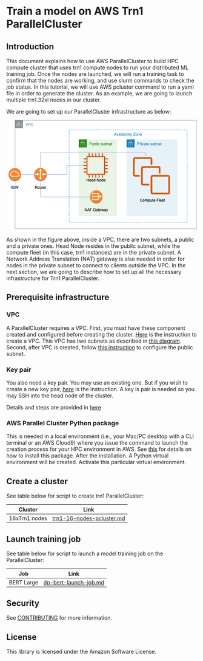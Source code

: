 # Train a model on AWS Trn1 ParallelCluster

## Introduction

This document explains how to use AWS ParallelCluster to build HPC compute cluster that uses trn1 compute nodes to run your distributed ML training job. Once the nodes are launched, we will run a training task to confirm that the nodes are working, and use slurm commands to check the job status. In this tutorial, we will use AWS pcluster command to run a yaml file in order to generate the cluster. As an example, we are going to launch multiple trn1.32xl nodes in our cluster.

We are going to set up our ParallelCluster infrastructure as below:

![image info](./examples/images/vpc-setup.png)

As shown in the figure above, inside a VPC, there are two subnets, a public and a private ones. Head Node resides in the public subnet, while the compute fleet (in this case, trn1 instances) are in the private subnet. A Network Address Translation (NAT) gateway is also needed in order for nodes in the private subnet to connect to clients outside the VPC. In the next section, we are going to describe how to set up all the necessary infrastructure for Trn1 ParallelCluster.



## Prerequisite infrastructure

### VPC
A ParallelCluster requires a VPC. First, you must have these component created and configured before creating the cluster. [Here](./examples/general/network/vpc-setup.m) is the instruction to create a VPC. This VPC has two subnets as described in [this diagram](https://docs.aws.amazon.com/parallelcluster/latest/ug/network-configuration-v3.html#network-configuration-v3-two-subnets "Network configuration"). Second, after VPC is created, follow [this instruction](./examples/general/network/subnet-setup.md) to configure the public subnet. 

### Key pair
You also need a key pair. You may use an existing one. But if you wish to create a new key pair, [here](https://docs.aws.amazon.com/AWSEC2/latest/UserGuide/create-key-pairs.html#having-ec2-create-your-key-pair "Create key pair") is the instruction. A key is pair is needed so you may SSH into the head node of the cluster.

Details and steps are provided in [here](./examples/general/ami/ami_setup.md)

### AWS Parallel Cluster Python package

This is needed in a local environment (i.e., your Mac/PC desktop with a CLI terminal or an AWS Cloud9) where you issue the command to launch the creation process for your HPC environment in AWS. See [this](https://docs.aws.amazon.com/parallelcluster/latest/ug/install-v3-virtual-environment.html) for details on how to install this package. After the installation. A Python virtual environment will be created. Activate this particular virtual environment. 

## Create a cluster

See table below for script to create trn1 ParallelCluster:

|Cluster      | Link |
|-------------|------------------|
|16xTrn1 nodes   | [trn1-16-nodes-pcluster.md](./examples/cluster-configs/trn1-16-nodes-pcluster.md)  |

## Launch training job

See table below for script to launch a model training job on the ParallelCluster:

|Job      | Link  |
|-------------|-------------------|
|BERT Large   | [dp-bert-launch-job.md](./examples/jobs/dp-bert-launch-job.md) |

## Security

See [CONTRIBUTING](CONTRIBUTING.md#security-issue-notifications) for more information.

## License

This library is licensed under the Amazon Software License.

